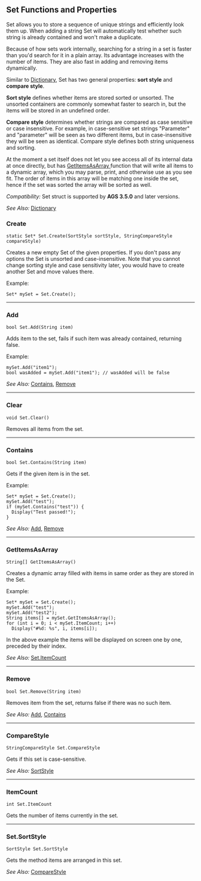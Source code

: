 ## Set Functions and Properties

Set allows you to store a sequence of unique strings and efficiently look them up. When adding a string Set will automatically test whether such string is already contained and won't make a duplicate.

Because of how sets work internally, searching for a string in a set is faster than you'd search for it in a plain array. Its advantage increases with the number of items. They are also fast in adding and removing items dynamically.

Similar to [Dictionary](Dictionary), Set has two general properties: **sort style** and **compare style**.

**Sort style** defines whether items are stored sorted or unsorted. The unsorted containers are commonly somewhat faster to search in, but the items will be stored in an undefined order.

**Compare style** determines whether strings are compared as case sensitive or case insensitive. For example, in case-sensitive set strings "Parameter" and "parameter" will be seen as two different items, but in case-insensitive they will be seen as identical. Compare style defines both string uniqueness and sorting.

At the moment a set itself does not let you see access all of its internal data at once directly, but has [GetItemsAsArray ](Set#getitemsasarray) function that will write all items to a dynamic array, which you may parse, print, and otherwise use as you see fit. The order of items in this array will be matching one inside the set, hence if the set was sorted the array will be sorted as well.

*Compatibility:* Set struct is supported by **AGS 3.5.0** and later versions.

*See Also:* [Dictionary](Dictionary)

### Create

    static Set* Set.Create(SortStyle sortStyle, StringCompareStyle compareStyle)

Creates a new empty Set of the given properties. If you don't pass any options the Set is unsorted and case-insensitive. Note that you cannot change sorting style and case sensitivity later, you would have to create another Set and move values there.

Example:

    Set* mySet = Set.Create();

---

### Add

    bool Set.Add(String item)

Adds item to the set, fails if such item was already contained, returning false.

Example:

    mySet.Add("item1");
    bool wasAdded = mySet.Add("item1"); // wasAdded will be false

*See Also:* [Contains](Set#contains), [Remove](Set#remove)

---

### Clear

    void Set.Clear()

Removes all items from the set.

---

### Contains

    bool Set.Contains(String item)

Gets if the given item is in the set.

Example:

    Set* mySet = Set.Create();
    mySet.Add("test");
    if (mySet.Contains("test")) {
      Display("Test passed!");
    }

*See Also:* [Add](Set#add), [Remove](Set#remove)

---

### GetItemsAsArray

    String[] GetItemsAsArray()

Creates a dynamic array filled with items in same order as they are stored in the Set.

Example:

    Set* mySet = Set.Create();
    mySet.Add("test");
    mySet.Add("test2");
    String items[] = mySet.GetItemsAsArray();
    for (int i = 0; i < mySet.ItemCount; i++)
      Display("#%d: %s", i, items[i]);

In the above example the items will be displayed on screen one by one, preceded by their index.

*See Also:* [Set.ItemCount](Set#itemcount)

---

### Remove

    bool Set.Remove(String item)

Removes item from the set, returns false if there was no such item.

*See Also:* [Add](Set#add), [Contains](Set#contains)

---

### CompareStyle

    StringCompareStyle Set.CompareStyle

Gets if this set is case-sensitive.

*See Also:* [SortStyle](Set#sortstyle)

---

### ItemCount

    int Set.ItemCount

Gets the number of items currently in the set.

---

### Set.SortStyle

    SortStyle Set.SortStyle

Gets the method items are arranged in this set.

*See Also:* [CompareStyle](Set#comparestyle)
